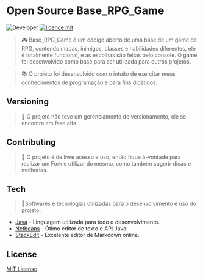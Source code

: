 
# Open Source Base_RPG_Game
![Developer](https://img.shields.io/badge/GabrielFSSantos-Base__RPG__Game-blue)
[![licence mit](https://img.shields.io/github/license/GabrielFSSantos/Base_RPG_Game)](https://github.com/GabrielFSSantos/TypeScript/blob/master/LICENSE)

> :video_game: Base_RPG_Game é um código aberto de uma base de um game de RPG, contendo mapas, inimigos, classes e habilidades diferentes, ele é totalmente funcional, e as escolhas são feitas pelo console. O game foi desenvolvido como base para ser utilizada para outros projetos.  <br>

> :books: O projeto foi desenvolvido com o intuito de exercitar meus conhecimentos de programação e para fins didáticos.

## Versioning
> :flags: O projeto não teve um gerenciamento de versionamento, ele se encontra em fase alfa.

## Contributing
> :information_desk_person: O projeto é de livre acesso e uso, então fique à-vontade para realizar um Fork e utilizar do mesmo, como também sugerir dicas e melhorias.

## Tech
> :space_invader:Softwares e tecnologias utilizadas para o desenvolvimento e uso do projeto:

* [Java] - Linguagem utilizada para todo o desenvolvimento.
* [Netbeans] - Ótimo editor de texto e API Java.
* [StackEdit] - Excelente editor de Markdown online.

## License
[MIT License](https://github.com/GabrielFSSantos/TypeScript/blob/master/LICENSE)



[Java]: <https://www.java.com/pt_BR/>
[Netbeans]: <https://netbeans.org/>
[StackEdit]: <https://stackedit.io/>
